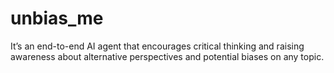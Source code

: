 # unbias_me
It’s an end-to-end AI agent that encourages critical thinking and raising awareness about alternative perspectives and potential biases on any topic. 
